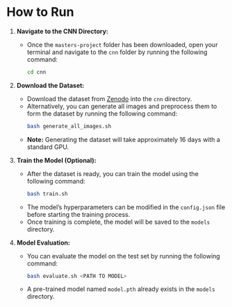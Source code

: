 
# How to Run

1. **Navigate to the CNN Directory:**
   - Once the `masters-project` folder has been downloaded, open your terminal and navigate to the `cnn` folder by running the following command:
     ```bash
     cd cnn
     ```

2. **Download the Dataset:**
   - Download the dataset from [Zenodo](https://zenodo.org/records/10513773) into the `cnn` directory.
   - Alternatively, you can generate all images and preprocess them to form the dataset by running the following command:
     ```bash
     bash generate_all_images.sh
     ```
   - **Note:** Generating the dataset will take approximately 16 days with a standard GPU.

3. **Train the Model (Optional):**
   - After the dataset is ready, you can train the model using the following command:
     ```bash
     bash train.sh
     ```
   - The model’s hyperparameters can be modified in the `config.json` file before starting the training process.
   - Once training is complete, the model will be saved to the `models` directory.

4. **Model Evaluation:**

   - You can evaluate the model on the test set by running the following command:
     ```bash
     bash evaluate.sh <PATH TO MODEL>
     ```
   - A pre-trained model named `model.pth` already exists in the `models` directory.
